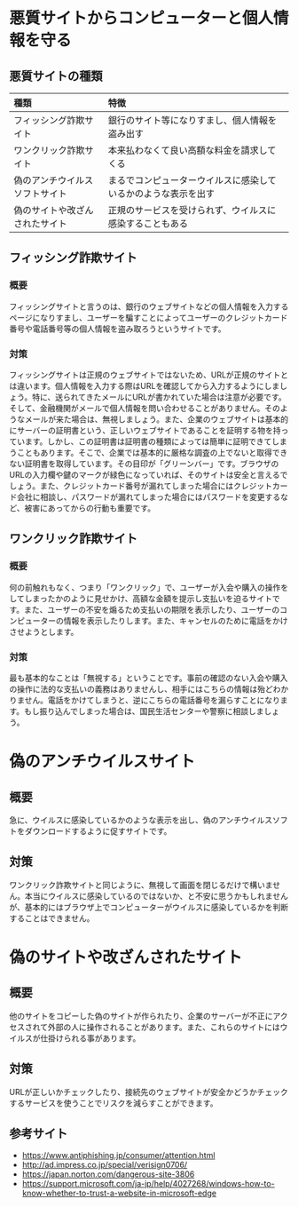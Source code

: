 # 悪質サイトからコンピューターと個人情報を守る

## 悪質サイトの種類
| 種類 | 特徴 |
|:-|:-|
| フィッシング詐欺サイト | 銀行のサイト等になりすまし、個人情報を盗み出す |
| ワンクリック詐欺サイト | 本来払わなくて良い高額な料金を請求してくる |
| 偽のアンチウイルスソフトサイト | まるでコンピューターウイルスに感染しているかのような表示を出す |
| 偽のサイトや改ざんされたサイト | 正規のサービスを受けられず、ウイルスに感染することもある |

## フィッシング詐欺サイト

### 概要
フィッシングサイトと言うのは、銀行のウェブサイトなどの個人情報を入力するページになりすまし、ユーザーを騙すことによってユーザーのクレジットカード番号や電話番号等の個人情報を盗み取ろうというサイトです。

### 対策
フィッシングサイトは正規のウェブサイトではないため、URLが正規のサイトとは違います。個人情報を入力する際はURLを確認してから入力するようにしましょう。特に、送られてきたメールにURLが書かれていた場合は注意が必要です。そして、金融機関がメールで個人情報を問い合わせることがありません。そのようなメールが来た場合は、無視しましょう。また、企業のウェブサイトは基本的にサーバーの証明書という、正しいウェブサイトであることを証明する物を持っています。しかし、この証明書は証明書の種類によっては簡単に証明できてしまうこともあります。そこで、企業では基本的に厳格な調査の上でないと取得できない証明書を取得しています。その目印が「グリーンバー」です。ブラウザのURLの入力欄や鍵のマークが緑色になっていれば、そのサイトは安全と言えるでしょう。また、クレジットカード番号が漏れてしまった場合にはクレジットカード会社に相談し、パスワードが漏れてしまった場合にはパスワードを変更するなど、被害にあってからの行動も重要です。

## ワンクリック詐欺サイト

### 概要
何の前触れもなく、つまり「ワンクリック」で、ユーザーが入会や購入の操作をしてしまったかのように見せかけ、高額な金額を提示し支払いを迫るサイトです。また、ユーザーの不安を煽るため支払いの期限を表示したり、ユーザーのコンピューターの情報を表示したりします。また、キャンセルのために電話をかけさせようとします。

### 対策
最も基本的なことは「無視する」ということです。事前の確認のない入会や購入の操作に法的な支払いの義務はありませんし、相手にはこちらの情報は殆どわかりません。電話をかけてしまうと、逆にこちらの電話番号を漏らすことになります。もし振り込んでしまった場合は、国民生活センターや警察に相談しましょう。

# 偽のアンチウイルスサイト

## 概要
急に、ウイルスに感染しているかのような表示を出し、偽のアンチウイルスソフトをダウンロードするように促すサイトです。

## 対策
ワンクリック詐欺サイトと同じように、無視して画面を閉じるだけで構いません。本当にウイルスに感染しているのではないか、と不安に思うかもしれませんが、基本的にはブラウザ上でコンピューターがウイルスに感染しているかを判断することはできません。

# 偽のサイトや改ざんされたサイト

## 概要
他のサイトをコピーした偽のサイトが作られたり、企業のサーバーが不正にアクセスされて外部の人に操作されることがあります。また、これらのサイトにはウイルスが仕掛けられる事があります。

## 対策
URLが正しいかチェックしたり、接続先のウェブサイトが安全かどうかチェックするサービスを使うことでリスクを減らすことができます。

## 参考サイト
- https://www.antiphishing.jp/consumer/attention.html
- http://ad.impress.co.jp/special/verisign0706/
- https://japan.norton.com/dangerous-site-3806
- https://support.microsoft.com/ja-jp/help/4027268/windows-how-to-know-whether-to-trust-a-website-in-microsoft-edge
